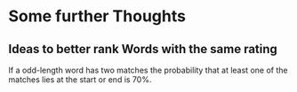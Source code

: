 # Some further Thoughts 
## Ideas to  better rank Words with the same rating
If a odd-length word has two matches the probability that at least one of the matches lies at the start or end is 70%.
